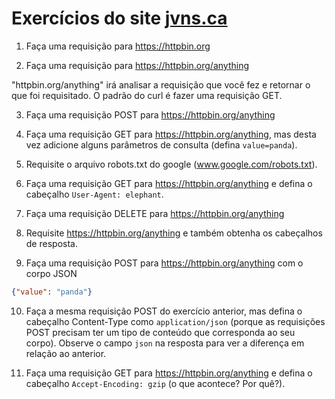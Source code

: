 # Exercícios do site [jvns.ca](https://jvns.ca/blog/2019/08/27/curl-exercises/)

1. Faça uma requisição para https://httpbin.org

2. Faça uma requisição para https://httpbin.org/anything

"httpbin.org/anything" irá analisar a requisição que você fez e retornar o que foi requisitado. O padrão do curl é fazer uma requisição GET.

3. Faça uma requisição POST para https://httpbin.org/anything

4. Faça uma requisição GET para https://httpbin.org/anything, mas desta vez adicione alguns parâmetros de consulta (defina ```value=panda```).

5. Requisite o arquivo robots.txt do google (www.google.com/robots.txt).

6. Faça uma requisição GET para https://httpbin.org/anything e defina o cabeçalho ```User-Agent: elephant```.

7. Faça uma requisição DELETE para https://httpbin.org/anything

8. Requisite https://httpbin.org/anything e também obtenha os cabeçalhos de resposta.

9. Faça uma requisição POST para https://httpbin.org/anything com o corpo JSON

```json
{"value": "panda"}
```

10. Faça a mesma requisição POST do exercício anterior, mas defina o cabeçalho Content-Type como ```application/json``` (porque as requisições POST precisam ter um tipo de conteúdo que corresponda ao seu corpo). Observe o campo ```json``` na resposta para ver a diferença em relação ao anterior.

11. Faça uma requisição GET para https://httpbin.org/anything e defina o cabeçalho ```Accept-Encoding: gzip``` (o que acontece? Por quê?).
